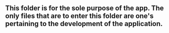 ## **This folder is for the sole purpose of the app. The only files that are to enter this folder are one's pertaining to the development of the application.**
